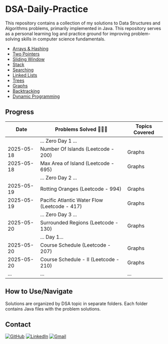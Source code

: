 # DSA-Daily-Practice 

This repository contains a collection of my solutions to Data Structures and Algorithms problems, primarily implemented in Java. This repository serves as a personal learning log and practice ground for improving problem-solving skills in computer science fundamentals.

* [Arrays & Hashing](Arrays%20&%20Hashing)
* [Two Pointers](Two%20Pointers)
* [Sliding Window](Sliding%20Window)
* [Stack](Stack)
* [Searching](Searching)
* [Linked Lists](Linked%20Lists)
* [Trees](Trees)
* [Graphs](Graphs)
* [Backtracking](Backtracking)
* [Dynamic Programming](Dynamic%20Programming)

## Progress

| Date       | Problems Solved 🔨💪🏼                            | Topics Covered          |
|------------|--------------------------------------------------|-------------------------|
|            | ... Zero Day 1 ...                               |                         |
| 2025-05-18 | Number Of Islands (Leetcode - 200)               | Graphs                  |
| 2025-05-18 | Max Area of Island (Leetcode - 695)              | Graphs                  |
|            | ... Zero Day 2 ...                               |                         |
| 2025-05-19 | Rotting Oranges (Leetcode - 994)                 | Graphs                  |
| 2025-05-19 | Pacific Atlantic Water Flow (Leetcode - 417)     | Graphs                  |
|            | ... Zero Day 3 ...                               |                         |
| 2025-05-20 | Surrounded Regions (Leetcode - 130)              | Graphs                  |
|            | ... Day 1...                                     |                         |
| 2025-05-20 | Course Schedule (Leetcode - 207)                 | Graphs                  |
| 2025-05-20 | Course Schedule - II (Leetcode - 210)            | Graphs                  |
| ...        | ...                                              | ...                     |

## How to Use/Navigate

Solutions are organized by DSA topic in separate folders. Each folder contains Java files with the problem solutions.

## Contact

[![GitHub](https://img.shields.io/badge/GitHub-181717?style=flat-square&logo=github&logoColor=ffffff)](https://github.com/Haririshikesh/)
[![LinkedIn](https://img.shields.io/badge/LinkedIn-0A66C2?style=flat-square&logo=linkedin&logoColor=ffffff)](https://www.linkedin.com/in/RishikeshKesavan/)
[![Gmail](https://img.shields.io/badge/Gmail-D14836?style=flat-square&logo=gmail&logoColor=ffffff)](mailto:haririshikeshk2003@gmail.com)